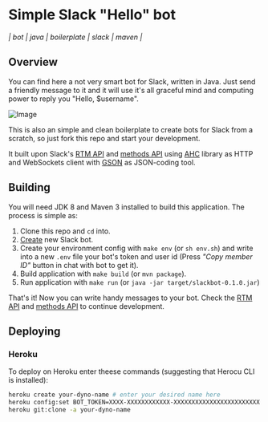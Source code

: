 # Simple Slack "Hello" bot
*| bot | java | boilerplate | slack | maven |*

## Overview
You can find here a not very smart bot for Slack, written in Java. Just send a friendly message to it and it will use it's all graceful mind and computing power to reply you "Hello, $username".

![Image](https://i.imgur.com/oDxWnRn.png)

This is also an simple and clean boilerplate to create bots for Slack from a scratch, so just fork this repo and start your development.

It built upon Slack's [RTM API](https://api.slack.com/rtm) and [methods API](https://api.slack.com/methods) using [AHC](https://github.com/AsyncHttpClient/async-http-client) library as HTTP and WebSockets client with [GSON](https://github.com/google/gson) as JSON-coding tool.

## Building
You will need JDK 8 and Maven 3 installed to build this application.
The process is simple as:

1. Clone this repo and `cd` into.
2. [Create](https://my.slack.com/services/new/bot) new Slack bot.
3. Create your environment config with `make env` (or `sh env.sh`) and write into a new `.env` file your bot's token and user id (Press *"Copy member ID"* button in chat with bot to get it).
4. Build application with `make build` (or `mvn package`).
5. Run application with `make run` (or `java -jar target/slackbot-0.1.0.jar`)

That's it! Now you can write handy messages to your bot. Check the [RTM API](https://api.slack.com/rtm) and [methods API](https://api.slack.com/methods) to continue development.

## Deploying
### Heroku
To deploy on Heroku enter theese commands (suggesting that Herocu CLI is installed):

```bash
heroku create your-dyno-name # enter your desired name here
heroku config:set BOT_TOKEN=XXXX-XXXXXXXXXXXX-XXXXXXXXXXXXXXXXXXXXXXXX BOT_USER=XXXXXXXXX
heroku git:clone -a your-dyno-name
```
